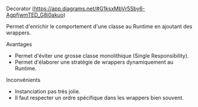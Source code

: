 Decorator (https://app.diagrams.net/#G1ksxMbVr5Sby6-AgpfjwmTED_G8i0akuo)

Permet d'enrichir le comportement d'une classe au Runtime en ajoutant des wrappers.

Avantages

- Permet d'éviter une grosse classe monolithique (Single Responsibility).
- Permet d'élaborer une stratégie de wrappers dynamiquement au Runtime.

Inconvénients

- Instanciation pas très jolie.
- Il faut respecter un ordre spécifique dans les wrappers bien souvent.
